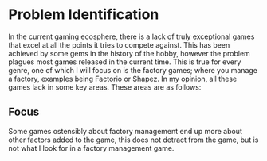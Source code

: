 # Problem Identification
In the current gaming ecosphere, there is a lack of truly exceptional games that excel at all the points it tries to compete against. This has been achieved by some gems in the history of the hobby, however the problem plagues most games released in the current time. This is true for every genre, one of which I will focus on is the factory games; where you manage a factory, examples being Factorio or Shapez. In my opinion, all these games lack in some key areas. These areas are as follows:

## Focus
Some games ostensibly about factory management end up more about other factors added to the game, this does not detract from the game, but is not what I look for in a factory management game.

## 